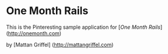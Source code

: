 # One Month Rails

This is the Pinteresting sample application for [*One Month Rails*] (http://onemonth.com)

by [Mattan Griffel] (http://mattangriffel.com)